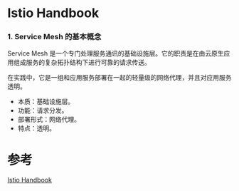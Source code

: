 # Istio Handbook

### 1. Service Mesh 的基本概念

Service Mesh 是一个专门处理服务通讯的基础设施层。它的职责是在由云原生应用组成服务的复杂拓扑结构下进行可靠的请求传送。

在实践中，它是一组和应用服务部署在一起的轻量级的网络代理，并且对应用服务透明。

- 本质：基础设施层。
- 功能：请求分发。
- 部署形式：网络代理。
- 特点：透明。

# 参考

[Istio Handbook](https://www.servicemesher.com/istio-handbook/)